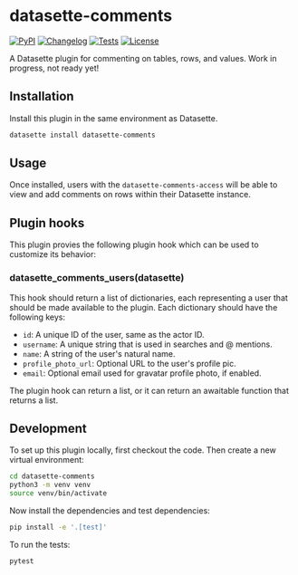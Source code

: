 # datasette-comments

[![PyPI](https://img.shields.io/pypi/v/datasette-comments.svg)](https://pypi.org/project/datasette-comments/)
[![Changelog](https://img.shields.io/github/v/release/datasette/datasette-comments?include_prereleases&label=changelog)](https://github.com/datasette/datasette-comments/releases)
[![Tests](https://github.com/datasette/datasette-comments/workflows/Test/badge.svg)](https://github.com/datasette/datasette-comments/actions?query=workflow%3ATest)
[![License](https://img.shields.io/badge/license-Apache%202.0-blue.svg)](https://github.com/datasette/datasette-comments/blob/main/LICENSE)

A Datasette plugin for commenting on tables, rows, and values. Work in progress, not ready yet!

## Installation

Install this plugin in the same environment as Datasette.
```bash
datasette install datasette-comments
```
## Usage

Once installed, users with the `datasette-comments-access` will be able to view and add comments on rows within their Datasette instance.

## Plugin hooks

This plugin provies the following plugin hook which can be used to customize its behavior:

### datasette_comments_users(datasette)

This hook should return a list of dictionaries, each representing a user that should be made available to the plugin. Each dictionary should have the following keys:

- `id`: A unique ID of the user, same as the actor ID.
- `username`: A unique string that is used in searches and @ mentions.
- `name`: A string of the user's natural name.
- `profile_photo_url`: Optional URL to the user's profile pic.
- `email`: Optional email used for gravatar profile photo, if enabled.

The plugin hook can return a list, or it can return an awaitable function that returns a list.

## Development

To set up this plugin locally, first checkout the code. Then create a new virtual environment:
```bash
cd datasette-comments
python3 -m venv venv
source venv/bin/activate
```
Now install the dependencies and test dependencies:
```bash
pip install -e '.[test]'
```
To run the tests:
```bash
pytest
```